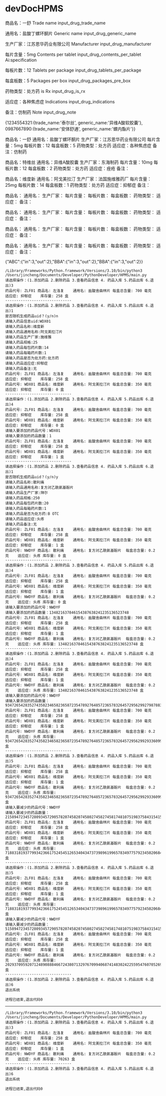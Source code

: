 # devDocHPMS

商品名：一舒
Trade name
input_drug_trade_name

通用名：盐酸丁螺环酮片
Generic name
input_drug_generic_name

生产厂家：江苏恩华药业有限公司
Manufacturer
input_drug_manufacturer

每片含量：5mg
Contents per tablet
input_drug_contents_per_tablet
Ai:specification

每板片数：12
Tablets per package
input_drug_tablets_per_package

每盒板数：5
Packages per box
input_drug_packages_pre_box

药物类型：处方药
is Rx
input_drug_is_rx

适应症：各种焦虑症
Indications
input_drug_indications

备注：仿制药
Note
input_drug_note

{1234554321:{trade_name:'泰尔丝', generic_name:'异维A酸软胶囊'}, 0987667890:{trade_name:'安体舒通', generic_name:'螺内酯片'}}

商品名：一舒
通用名：盐酸丁螺环酮片
生产厂家：江苏恩华药业有限公司
每片含量：5mg
每板片数：12
每盒板数：5
药物类型：处方药
适应症：各种焦虑症
备注：仿制药

商品名：特维丝
通用名：异维A酸胶囊
生产厂家：东海制药
每片含量：10mg
每板片数：12
每盒板数：2
药物类型：处方药
适应症：痤疮
备注：

商品名：维度新
通用名：阿戈美拉汀
生产厂家：法国施维雅药厂
每片含量：25mg
每板片数：14
每盒板数：1
药物类型：处方药
适应症：抑郁症
备注：

商品名：
通用名：
生产厂家：
每片含量：
每板片数：
每盒板数：
药物类型：
适应症：
备注：

商品名：
通用名：
生产厂家：
每片含量：
每板片数：
每盒板数：
药物类型：
适应症：
备注：

商品名：
通用名：
生产厂家：
每片含量：
每板片数：
每盒板数：
药物类型：
适应症：
备注：

商品名：
通用名：
生产厂家：
每片含量：
每板片数：
每盒板数：
药物类型：
适应症：
备注：

{"ABC":{"in":3,"out":2},"BBA":{"in":3,"out":2},"BBA":{"in":3,"out":2}}

    /Library/Frameworks/Python.framework/Versions/3.10/bin/python3 /Users/jincheng/Documents/Developer/PythonDeveloper/HPMS/main.py
    请选择操作：(1.添加药品 2.删除药品 3.查看药品信息 4. 药品入库 5.药品出库 6.退出)3
    药品代号: ZLF01	商品名: 左洛复	通用名: 盐酸舍曲林片	每盒总含量: 700 毫克	适应症: 抑郁症	库存量: 258 盒
    ------------------------------
    请选择操作：(1.添加药品 2.删除药品 3.查看药品信息 4. 药品入库 5.药品出库 6.退出)1
    是否随机生成药品uid？(y/n)n
    请输入药品信息uid:WDX01
    请输入药品名称:维度新
    请输入药品通用名称:阿戈美拉汀片
    请输入药品生产厂家:施维雅
    请输入药品规格:25
    请输入药品每包药片数:14
    请输入药品每箱药片数:1
    请输入药品是否为处方药:处方药
    请输入药品适应症:抑郁症
    请输入药品备注:无
    药品代号: ZLF01	商品名: 左洛复	通用名: 盐酸舍曲林片	每盒总含量: 700 毫克	适应症: 抑郁症	库存量: 258 盒
    药品代号: WDX01	商品名: 维度新	通用名: 阿戈美拉汀片	每盒总含量: 350 毫克	适应症: 抑郁症	库存量: 0 盒
    ------------------------------
    请选择操作：(1.添加药品 2.删除药品 3.查看药品信息 4. 药品入库 5.药品出库 6.退出)4
    药品代号: ZLF01	商品名: 左洛复	通用名: 盐酸舍曲林片	每盒总含量: 700 毫克	适应症: 抑郁症	库存量: 258 盒
    药品代号: WDX01	商品名: 维度新	通用名: 阿戈美拉汀片	每盒总含量: 350 毫克	适应症: 抑郁症	库存量: 0 盒
    请输入要添加的药品代号：WDX01
    请输入要添加的药品数量：1
    药品代号: ZLF01	商品名: 左洛复	通用名: 盐酸舍曲林片	每盒总含量: 700 毫克	适应症: 抑郁症	库存量: 258 盒
    药品代号: WDX01	商品名: 维度新	通用名: 阿戈美拉汀片	每盒总含量: 350 毫克	适应症: 抑郁症	库存量: 1 盒
    ------------------------------
    请选择操作：(1.添加药品 2.删除药品 3.查看药品信息 4. 药品入库 5.药品出库 6.退出)1
    是否随机生成药品uid？(y/n)y
    请输入药品名称:散利痛
    请输入药品通用名称:复方对乙酰氨基酚片
    请输入药品生产厂家:拜尔
    请输入药品规格:250
    请输入药品每包药片数:20
    请输入药品每箱药片数:1
    请输入药品是否为处方药:B OTC
    请输入药品适应症:头疼
    请输入药品备注:无
    药品代号: ZLF01	商品名: 左洛复	通用名: 盐酸舍曲林片	每盒总含量: 700 毫克	适应症: 抑郁症	库存量: 258 盒
    药品代号: WDX01	商品名: 维度新	通用名: 阿戈美拉汀片	每盒总含量: 350 毫克	适应症: 抑郁症	库存量: 1 盒
    药品代号: NWDYF	商品名: 散利痛	通用名: 复方对乙酰氨基酚片	每盒总含量: 0.2 克	适应症: 头疼	库存量: 0 盒
    ------------------------------
    请选择操作：(1.添加药品 2.删除药品 3.查看药品信息 4. 药品入库 5.药品出库 6.退出)4
    药品代号: ZLF01	商品名: 左洛复	通用名: 盐酸舍曲林片	每盒总含量: 700 毫克	适应症: 抑郁症	库存量: 258 盒
    药品代号: WDX01	商品名: 维度新	通用名: 阿戈美拉汀片	每盒总含量: 350 毫克	适应症: 抑郁症	库存量: 1 盒
    药品代号: NWDYF	商品名: 散利痛	通用名: 复方对乙酰氨基酚片	每盒总含量: 0.2 克	适应症: 头疼	库存量: 0 盒
    请输入要添加的药品代号：NWDYF
    请输入要添加的药品数量：134821637846154387638241235136523748
    药品代号: ZLF01	商品名: 左洛复	通用名: 盐酸舍曲林片	每盒总含量: 700 毫克	适应症: 抑郁症	库存量: 258 盒
    药品代号: WDX01	商品名: 维度新	通用名: 阿戈美拉汀片	每盒总含量: 350 毫克	适应症: 抑郁症	库存量: 1 盒
    药品代号: NWDYF	商品名: 散利痛	通用名: 复方对乙酰氨基酚片	每盒总含量: 0.2 克	适应症: 头疼	库存量: 134821637846154387638241235136523748 盒
    ------------------------------
    请选择操作：(1.添加药品 2.删除药品 3.查看药品信息 4. 药品入库 5.药品出库 6.退出)4
    药品代号: ZLF01	商品名: 左洛复	通用名: 盐酸舍曲林片	每盒总含量: 700 毫克	适应症: 抑郁症	库存量: 258 盒
    药品代号: WDX01	商品名: 维度新	通用名: 阿戈美拉汀片	每盒总含量: 350 毫克	适应症: 抑郁症	库存量: 1 盒
    药品代号: NWDYF	商品名: 散利痛	通用名: 复方对乙酰氨基酚片	每盒总含量: 0.2 克	适应症: 头疼	库存量: 134821637846154387638241235136523748 盒
    请输入要添加的药品代号：NWDYF
    请输入要添加的药品数量：9347265428352743582346582365872354789276485723657832645729562992798788352769427562835628576238457625
    药品代号: ZLF01	商品名: 左洛复	通用名: 盐酸舍曲林片	每盒总含量: 700 毫克	适应症: 抑郁症	库存量: 258 盒
    药品代号: WDX01	商品名: 维度新	通用名: 阿戈美拉汀片	每盒总含量: 350 毫克	适应症: 抑郁症	库存量: 1 盒
    药品代号: NWDYF	商品名: 散利痛	通用名: 复方对乙酰氨基酚片	每盒总含量: 0.2 克	适应症: 头疼	库存量: 9347265428352743582346582365872354789276485723657832645729562992933609990615581950473869811374981373 盒
    ------------------------------
    请选择操作：(1.添加药品 2.删除药品 3.查看药品信息 4. 药品入库 5.药品出库 6.退出)5
    药品代号: ZLF01	商品名: 左洛复	通用名: 盐酸舍曲林片	每盒总含量: 700 毫克	适应症: 抑郁症	库存量: 258 盒
    药品代号: WDX01	商品名: 维度新	通用名: 阿戈美拉汀片	每盒总含量: 350 毫克	适应症: 抑郁症	库存量: 1 盒
    药品代号: NWDYF	商品名: 散利痛	通用名: 复方对乙酰氨基酚片	每盒总含量: 0.2 克	适应症: 头疼	库存量: 9347265428352743582346582365872354789276485723657832645729562992933609990615581950473869811374981373 盒
    请输入要减少的药品代号：NWDYF
    请输入要减少的药品数量：2158947234572809345729057820745820745802745827458174810751983758431541541354143526523655555555555555
    药品代号: ZLF01	商品名: 左洛复	通用名: 盐酸舍曲林片	每盒总含量: 700 毫克	适应症: 抑郁症	库存量: 258 盒
    药品代号: WDX01	商品名: 维度新	通用名: 阿戈美拉汀片	每盒总含量: 350 毫克	适应症: 抑郁症	库存量: 1 盒
    药品代号: NWDYF	商品名: 散利痛	通用名: 复方对乙酰氨基酚片	每盒总含量: 0.2 克	适应症: 头疼	库存量: 7188318193779934236617524545126534043473739896199657834977579234502068449261438423950214255819425818 盒
    ------------------------------
    请选择操作：(1.添加药品 2.删除药品 3.查看药品信息 4. 药品入库 5.药品出库 6.退出)5
    药品代号: ZLF01	商品名: 左洛复	通用名: 盐酸舍曲林片	每盒总含量: 700 毫克	适应症: 抑郁症	库存量: 258 盒
    药品代号: WDX01	商品名: 维度新	通用名: 阿戈美拉汀片	每盒总含量: 350 毫克	适应症: 抑郁症	库存量: 1 盒
    药品代号: NWDYF	商品名: 散利痛	通用名: 复方对乙酰氨基酚片	每盒总含量: 0.2 克	适应症: 头疼	库存量: 7188318193779934236617524545126534043473739896199657834977579234502068449261438423950214255819425818 盒
    请输入要减少的药品代号：NWDYF
    请输入要减少的药品数量：5158947234572809345729057820745820745802745827458174810751983758431541541354143526523655555555555555
    药品代号: ZLF01	商品名: 左洛复	通用名: 盐酸舍曲林片	每盒总含量: 700 毫克	适应症: 抑郁症	库存量: 258 盒
    药品代号: WDX01	商品名: 维度新	通用名: 阿戈美拉汀片	每盒总含量: 350 毫克	适应症: 抑郁症	库存量: 1 盒
    药品代号: NWDYF	商品名: 散利痛	通用名: 复方对乙酰氨基酚片	每盒总含量: 0.2 克	适应症: 头疼	库存量: 2029370959207124890888466724380713297670994068741483024225595476070526907907294897426558700263870263 盒
    ------------------------------
    请选择操作：(1.添加药品 2.删除药品 3.查看药品信息 4. 药品入库 5.药品出库 6.退出)6
    退出系统
    
    进程已结束,退出代码0

---


    /Library/Frameworks/Python.framework/Versions/3.10/bin/python3 /Users/jincheng/Documents/Developer/PythonDeveloper/HPMS/main.py
    请选择操作：(1.添加药品 2.删除药品 3.查看药品信息 4. 药品入库 5.药品出库 6.退出)3
    药品代号: ZLF01	商品名: 左洛复	通用名: 盐酸舍曲林片	每盒总含量: 700 毫克	适应症: 抑郁症	库存量: 258 盒
    药品代号: WDX01	商品名: 维度新	通用名: 阿戈美拉汀片	每盒总含量: 350 毫克	适应症: 抑郁症	库存量: 1 盒
    药品代号: NWDYF	商品名: 散利痛	通用名: 复方对乙酰氨基酚片	每盒总含量: 0.2 克	适应症: 头疼	库存量: 70263 盒
    ------------------------------
    请选择操作：(1.添加药品 2.删除药品 3.查看药品信息 4. 药品入库 5.药品出库 6.退出)6
    退出系统
    
    进程已结束,退出代码0

